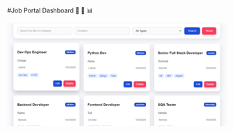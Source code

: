 #Job Portal Dashboard 💼 🏢 📊

![image alt](https://github.com/TanzeelX/JobPortal/blob/3dedade420192b21a75a96e53c1a8eea62d9c111/Screenshot.png)
